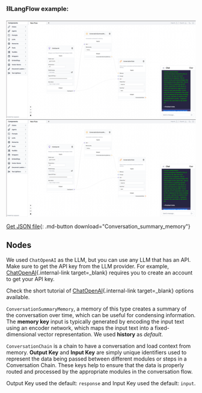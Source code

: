 ### ⛓️LangFlow example:
![Description](img/conversation-summary-memory.png#only-dark)
![Description](img/conversation-summary-memory.png#only-light)

[Get JSON file](data/Conversation_summary_memory.json){: .md-button download="Conversation_summary_memory"} 

## Nodes

We used `ChatOpenAI` as the LLM, but you can use any LLM that has an API. Make sure to get the API key from the LLM provider. For example, [ChatOpenAI](https://platform.openai.com/){.internal-link target=_blank} requires you to create an account to get your API key.

Check the short tutorial of [ChatOpenAI](llms.md#chatopenai){.internal-link target=_blank} options available.

`ConversationSummaryMemory`, a memory of this type creates a summary of the conversation over time, which can be useful for condensing information. The **memory key** input is typically generated by encoding the input text using an encoder network, which maps the input text into a fixed-dimensional vector representation. We used **history** as *default*.

`ConversationChain` is a chain to have a conversation and load context from memory. **Output Key** and **Input Key** are simply unique identifiers used to represent the data being passed between different modules or steps in a Conversation Chain. These keys help to ensure that the data is properly routed and processed by the appropriate modules in the conversation flow.

Output Key used the default: ``` response ``` and Input Key used the default: ``` input ```.